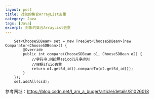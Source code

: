 ```yaml
---
layout: post
title: 对象的集合ArrayList去重
category: Java
tags: [Java]
excerpt: 对象的集合ArrayList去重
---
```


		Set<ChooseSDBean> set = new TreeSet<ChooseSDBean>(new Comparator<ChooseSDBean>() {
            @Override
            public int compare(ChooseSDBean o1, ChooseSDBean o2) {
                //字符串,则按照asicc码升序排列
                //根据sfxid去重
                return o1.getSd_id().compareTo(o2.getSd_id());
            }
        });
        set.addAll(csd);


参考网址：<https://blog.csdn.net/I_am_a_buger/article/details/81026018>



